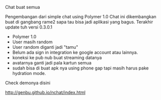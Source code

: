 Chat buat semua

Pengembangan dari simple chat using Polymer 1.0
Chat ini dikembangkan buat di gangbang rame2
sapa tau bisa jadi aplikasi yang bagus.
Terakhir update tuh versi 0.3.0.1
- Polymer 1.0
- User masih random
- User random diganti jadi "tamu"
- Belum ada sign in integration ke google account atau lainnya.
- koneksi ke pub nub buat streaming datanya
- avatarnya ganti jadi pala kartun semua
- sudah bisa di buat apk nya using phone gap tapi masih harus pake hydration mode.

Check demonya disini

http://genbu.github.io/nchat/index.html

